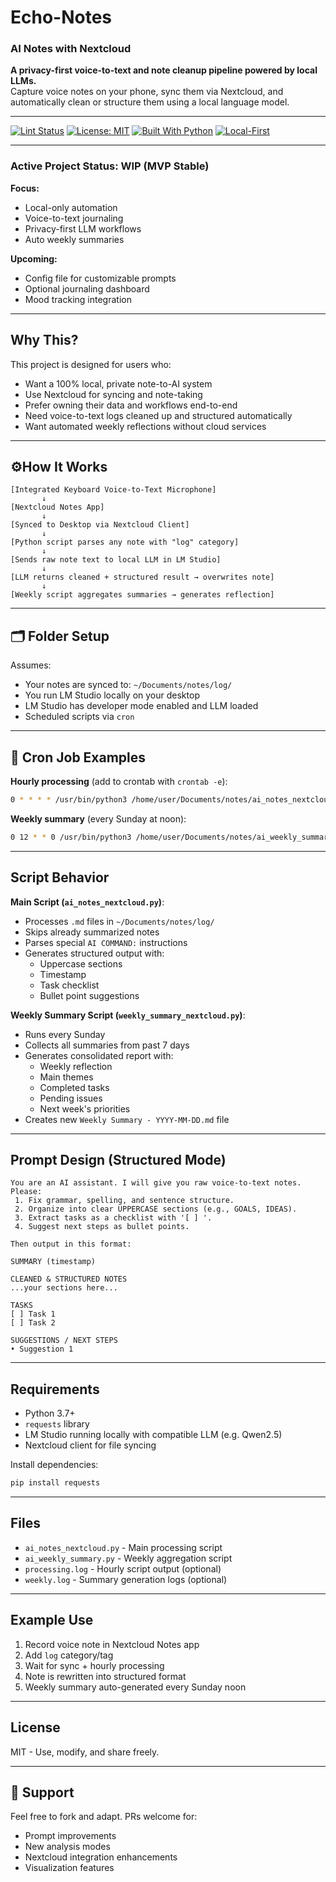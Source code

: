 # Echo-Notes
### AI Notes with Nextcloud

**A privacy-first voice-to-text and note cleanup pipeline powered by local LLMs.**  
Capture voice notes on your phone, sync them via Nextcloud, and automatically clean or structure them using a local language model.

---

[![Lint Status](https://github.com/18c83fd3-25ea-4ed9-8205-2abeff9b3883/Echo-Notes/actions/workflows/lint.yml/badge.svg)](https://github.com/18c83fd3-25ea-4ed9-8205-2abeff9b3883/Echo-Notes/actions)
[![License: MIT](https://img.shields.io/badge/License-MIT-yellow.svg)](https://opensource.org/licenses/MIT)
[![Built With Python](https://img.shields.io/badge/Built%20with-Python-blue)](https://www.python.org/)
[![Local-First](https://img.shields.io/badge/Privacy-Local%20Only-green)](#)

---

### Active Project Status: WIP (MVP Stable)

**Focus:**  
- Local-only automation  
- Voice-to-text journaling  
- Privacy-first LLM workflows  
- Auto weekly summaries

**Upcoming:**  
- Config file for customizable prompts  
- Optional journaling dashboard  
- Mood tracking integration

---

## Why This?

This project is designed for users who:
- Want a 100% local, private note-to-AI system
- Use Nextcloud for syncing and note-taking
- Prefer owning their data and workflows end-to-end
- Need voice-to-text logs cleaned up and structured automatically
- Want automated weekly reflections without cloud services

---

## ⚙How It Works

```text
[Integrated Keyboard Voice-to-Text Microphone]
       ↓
[Nextcloud Notes App]
       ↓
[Synced to Desktop via Nextcloud Client]
       ↓
[Python script parses any note with "log" category]
       ↓
[Sends raw note text to local LLM in LM Studio]
       ↓
[LLM returns cleaned + structured result → overwrites note]
       ↓
[Weekly script aggregates summaries → generates reflection]
```

---

## 🗂 Folder Setup

Assumes:
* Your notes are synced to: `~/Documents/notes/log/`
* You run LM Studio locally on your desktop
* LM Studio has developer mode enabled and LLM loaded
* Scheduled scripts via `cron`

---

## 🔁 Cron Job Examples

**Hourly processing** (add to crontab with `crontab -e`):
```bash
0 * * * * /usr/bin/python3 /home/user/Documents/notes/ai_notes_nextcloud.py >> /home/user/Documents/notes/processing.log 2>&1
```

**Weekly summary** (every Sunday at noon):
```bash
0 12 * * 0 /usr/bin/python3 /home/user/Documents/notes/ai_weekly_summary.py >> /home/user/Documents/notes/weekly.log 2>&1
```

---

## Script Behavior

**Main Script (`ai_notes_nextcloud.py`)**:
* Processes `.md` files in `~/Documents/notes/log/`
* Skips already summarized notes
* Parses special `AI COMMAND:` instructions
* Generates structured output with:
  - Uppercase sections
  - Timestamp
  - Task checklist
  - Bullet point suggestions

**Weekly Summary Script (`weekly_summary_nextcloud.py`)**:
* Runs every Sunday
* Collects all summaries from past 7 days
* Generates consolidated report with:
  - Weekly reflection
  - Main themes
  - Completed tasks
  - Pending issues
  - Next week's priorities
* Creates new `Weekly Summary - YYYY-MM-DD.md` file

---

## Prompt Design (Structured Mode)

```text
You are an AI assistant. I will give you raw voice-to-text notes.
Please:
 1. Fix grammar, spelling, and sentence structure.
 2. Organize into clear UPPERCASE sections (e.g., GOALS, IDEAS).
 3. Extract tasks as a checklist with '[ ] '.
 4. Suggest next steps as bullet points.

Then output in this format:

SUMMARY (timestamp)

CLEANED & STRUCTURED NOTES
...your sections here...

TASKS
[ ] Task 1
[ ] Task 2

SUGGESTIONS / NEXT STEPS
• Suggestion 1
```

---

## Requirements

* Python 3.7+
* `requests` library
* LM Studio running locally with compatible LLM (e.g. Qwen2.5)
* Nextcloud client for file syncing

Install dependencies:
```bash
pip install requests
```

---

## Files

* `ai_notes_nextcloud.py` - Main processing script
* `ai_weekly_summary.py` - Weekly aggregation script
* `processing.log` - Hourly script output (optional)
* `weekly.log` - Summary generation logs (optional)

---

## Example Use

1. Record voice note in Nextcloud Notes app
2. Add `log` category/tag
3. Wait for sync + hourly processing
4. Note is rewritten into structured format
5. Weekly summary auto-generated every Sunday noon

---

## License

MIT - Use, modify, and share freely.

---

## 🙋 Support

Feel free to fork and adapt. PRs welcome for:
- Prompt improvements
- New analysis modes
- Nextcloud integration enhancements
- Visualization features
```
